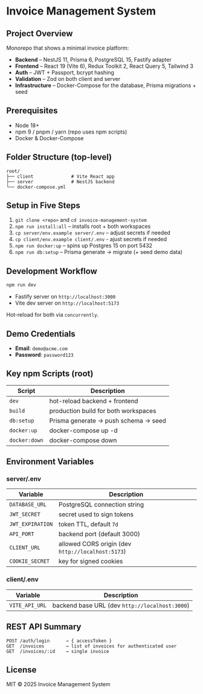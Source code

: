# Invoice Management System

## Project Overview

Monorepo that shows a minimal invoice platform:

- **Backend** – NestJS 11, Prisma 6, PostgreSQL 15, Fastify adapter
- **Frontend** – React 19 (Vite 6), Redux Toolkit 2, React Query 5, Tailwind 3
- **Auth** – JWT + Passport, bcrypt hashing
- **Validation** – Zod on both client and server
- **Infrastructure** – Docker-Compose for the database, Prisma migrations + seed

## Prerequisites

- Node 18+
- npm 9 / pnpm / yarn (repo uses npm scripts)
- Docker & Docker-Compose

## Folder Structure (top-level)

```
root/
├── client              # Vite React app
├── server              # NestJS backend
└── docker-compose.yml
```

## Setup in Five Steps

1. `git clone <repo>` and `cd invoice-management-system`
2. `npm run install:all` – installs root + both workspaces
3. `cp server/env.example server/.env` – adjust secrets if needed
4. `cp client/env.example client/.env` - ajust secrets if needed
5. `npm run docker:up` – spins up Postgres 15 on port 5432
6. `npm run db:setup` – Prisma generate → migrate (+ seed demo data)

## Development Workflow

```bash
npm run dev
```

- Fastify server on `http://localhost:3000`
- Vite dev server on `http://localhost:5173`

Hot-reload for both via `concurrently`.

## Demo Credentials

- **Email**: `demo@acme.com`
- **Password**: `password123`

## Key npm Scripts (root)

| Script | Description |
|--------|-------------|
| `dev` | hot-reload backend + frontend |
| `build` | production build for both workspaces |
| `db:setup` | Prisma generate → push schema → seed |
| `docker:up` | docker-compose up -d |
| `docker:down` | docker-compose down |

## Environment Variables

### server/.env

| Variable | Description |
|----------|-------------|
| `DATABASE_URL` | PostgreSQL connection string |
| `JWT_SECRET` | secret used to sign tokens |
| `JWT_EXPIRATION` | token TTL, default `7d` |
| `API_PORT` | backend port (default 3000) |
| `CLIENT_URL` | allowed CORS origin (dev `http://localhost:5173`) |
| `COOKIE_SECRET` | key for signed cookies |

### client/.env

| Variable | Description |
|----------|-------------|
| `VITE_API_URL` | backend base URL (dev `http://localhost:3000`) |

## REST API Summary

```
POST /auth/login      → { accessToken }
GET  /invoices        → list of invoices for authenticated user
GET  /invoices/:id    → single invoice
```
## License

MIT © 2025 Invoice Management System
